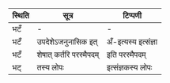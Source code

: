 | स्थिति | सूत्र | टिप्पणी |
| ----- | ------- | ------ |
| भटँ | - | - |
| भटँ | उपदेशेऽजनुनासिक इत् | अँ-इत्यस्य इत्संज्ञा |
| भटँ | शेषात् कर्तरि परस्मैपदम् | इति परस्मैपदम् |
| भट् | तस्य लोपः | इत्संज्ञकस्य लोपः |
